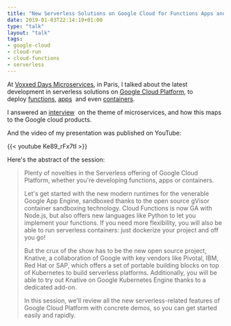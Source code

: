 ```yaml
---
title: "New Serverless Solutions on Google Cloud for Functions Apps and Containers"
date: 2019-01-03T22:14:19+01:00
type: "talk"
layout: "talk"
tags:
- google-cloud
- cloud-run
- cloud-functions
- serverless
---
```


At [Voxxed Days Microservices](https://voxxeddays.com/microservices/), in Paris, 
I talked about the latest development in serverless solutions on [Google Cloud Platform](https://cloud.google.com/products/), 
to deploy [functions](https://cloud.google.com/functions/), [apps](https://cloud.google.com/appengine/) 
and even [containers](https://cloud.google.com/blog/products/gcp/bringing-the-best-of-serverless-to-you).

I answered an [interview](https://voxxeddays.com/microservices/2018/09/16/guillaume-laforge-on-serverless-solutions-on-google-cloud/) 
on the theme of microservices, and how this maps to the Google cloud products.

And the video of my presentation was published on YouTube:

{{< youtube Ke89_rFx7tI >}}

Here's the abstract of the session:

> Plenty of novelties in the Serverless offering of Google Cloud Platform, whether you're developing functions, apps or containers.
>
> Let's get started with the new modern runtimes for the venerable Google App Engine, 
> sandboxed thanks to the open source gVisor container sandboxing technology. 
> Cloud Functions is now GA with Node.js, but also offers new languages like Python to let you implement your functions.
> If you need more flexibility, you will also be able to run serverless containers: just dockerize your project and off you go!
> 
> But the crux of the show has to be the new open source project, Knative, a collaboration of Google with key vendors like Pivotal, 
> IBM, Red Hat or SAP, which offers a set of portable building blocks on top of Kubernetes to build serverless platforms. 
> Additionally, you will be able to try out Knative on Google Kubernetes Engine thanks to a dedicated add-on.
> 
> In this session, we'll review all the new serverless-related features of Google Cloud Platform with concrete demos, 
> so you can get started easily and rapidly.